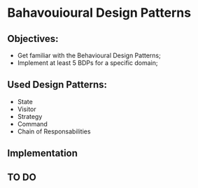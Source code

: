 ﻿# Bahavouioural Design Patterns

## Objectives:

* Get familiar with the Behavioural Design Patterns;
* Implement at least 5 BDPs for a specific domain;

## Used Design Patterns:

* State
* Visitor
* Strategy
* Command
* Chain of Responsabilities


## Implementation

## TO DO